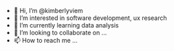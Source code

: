 - 👋 Hi, I’m @kimberlyviem
- 👀 I’m interested in software development, ux research 
- 🌱 I’m currently learning data analysis
- 💞️ I’m looking to collaborate on ...
- 📫 How to reach me ...

<!---
kimberlyviem/kimberlyviem is a ✨ special ✨ repository because its `README.md` (this file) appears on your GitHub profile.
You can click the Preview link to take a look at your changes.
--->
